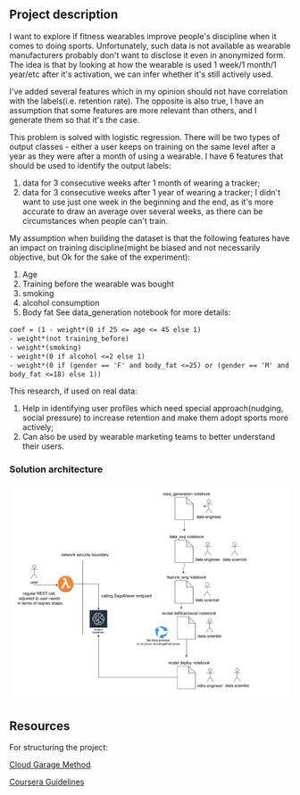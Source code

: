 ## Project description
I want to explore if fitness wearables improve people's discipline when it comes to doing sports.
Unfortunately, such data is not available as wearable manufacturers probably don't want to disclose it even in anonymized form.
The idea is that by looking at how the wearable is used 1 week/1 month/1 year/etc after it's activation, we can infer whether it's still actively used.

I've added several features which in my opinion should not have correlation with the labels(i.e. retention rate).
The opposite is also true, I have an assumption that some features are more relevant than others, and I generate them so that it's the case.

This problem is solved with logistic regression. There will be two types of output classes - either a user keeps on training on the same level after a year as they were after a month of using a wearable.
I have 6 features that should be used to identify the output labels:
1) data for 3 consecutive weeks after 1 month of wearing a tracker;
2) data for 3 consecutive weeks after 1 year of wearing a tracker;
I didn't want to use just one week in the beginning and the end, as it's more accurate to draw an average over several weeks, as there can be circumstances when people can't train.

My assumption when building the dataset is that the following features have an impact on training discipline(might be biased and not necessarily objective, but Ok for the sake of the experiment):
1) Age
2) Training before the wearable was bought
3) smoking
4) alcohol consumption
5) Body fat
See data_generation notebook for more details:
````
coef = (1 - weight*(0 if 25 <= age <= 45 else 1)
- weight*(not training_before)
- weight*(smoking)
- weight*(0 if alcohol <=2 else 1)
- weight*(0 if (gender == 'F' and body_fat <=25) or (gender == 'M' and body_fat <=18) else 1))
````

This research, if used on real data:
1) Help in identifying user profiles which need special approach(nudging, social pressure) to increase retention and make them adopt sports more actively;
2) Can also be used by wearable marketing teams to better understand their users.

### Solution architecture
![alt text](https://github.com/yuranos/advanced_data_science_capstone/blob/master/architecture.png?raw=true)


## Resources
For structuring the project:

[Cloud Garage Method](https://developer.ibm.com/articles/the-lightweight-ibm-cloud-garage-method-for-data-science/)

[Coursera Guidelines](https://github.com/claimed-framework/component-library/tree/master/coursera_capstone/guidelines)
